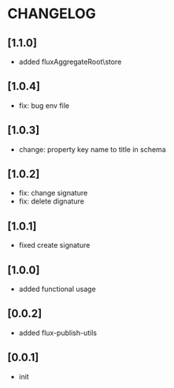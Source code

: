 # CHANGELOG

## [1.1.0]
* added fluxAggregateRoot\store

## [1.0.4]
* fix: bug env file

## [1.0.3]
* change: property key name to title in schema 

## [1.0.2]
* fix: change signature
* fix: delete dignature

## [1.0.1]
* fixed create signature

## [1.0.0]
* added functional usage

## [0.0.2]
* added flux-publish-utils

## [0.0.1]
* init